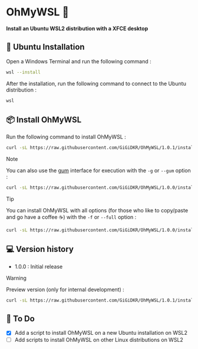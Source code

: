 # OhMyWSL 🐧

**Install an Ubuntu WSL2 distribution with a XFCE desktop**

## 🐧 Ubuntu Installation

Open a Windows Terminal and run the following command :


```bash
wsl --install
```

After the installation, run the following command to connect to the Ubuntu distribution :
```bash
wsl
```

## 📦 Install OhMyWSL

Run the following command to install OhMyWSL :

```bash
curl -sL https://raw.githubusercontent.com/GiGiDKR/OhMyWSL/1.0.1/install.sh -o install.sh && chmod +x install.sh && ./install.sh
```

> [!NOTE]
> You can also use the [gum](https://github.com/charmbracelet/gum) interface for execution with the `-g` or `--gum` option :
> ```bash
> curl -sL https://raw.githubusercontent.com/GiGiDKR/OhMyWSL/1.0.0/install.sh -o install.sh && chmod +x install.sh && ./install.sh --gum
> ```

> [!TIP]
> You can install OhMyWSL with all options (for those who like to copy/paste and go have a coffee :coffee:) with the `-f` or `--full` option :
> ```bash
> curl -sL https://raw.githubusercontent.com/GiGiDKR/OhMyWSL/1.0.0/install.sh -o install.sh && chmod +x install.sh && ./install.sh -g --full 
> ```

## 💻 Version history

- 1.0.0 : Initial release

> [!WARNING]
> Preview version (only for internal development) :
> ```bash
> curl -sL https://raw.githubusercontent.com/GiGiDKR/OhMyWSL/1.0.1/install.sh -o install.sh && chmod +x install.sh && ./install.sh --gum --full
> ```

## 📖 To Do

- [X] Add a script to install OhMyWSL on a new Ubuntu installation on WSL2
- [ ] Add scripts to install OhMyWSL on other Linux distributions on WSL2
